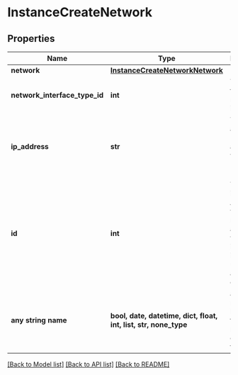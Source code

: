 # InstanceCreateNetwork


## Properties
Name | Type | Description | Notes
------------ | ------------- | ------------- | -------------
**network** | [**InstanceCreateNetworkNetwork**](InstanceCreateNetworkNetwork.md) |  | 
**network_interface_type_id** | **int** | The id of type of the network interface. | [optional] 
**ip_address** | **str** | The ip address. Not applicable when using DHCP or IP Pools. | [optional] 
**id** | **int** | The interface id. Applicable when resizing and you want to identify an interface to update that already exists. | [optional] 
**any string name** | **bool, date, datetime, dict, float, int, list, str, none_type** | any string name can be used but the value must be the correct type | [optional]

[[Back to Model list]](../README.md#documentation-for-models) [[Back to API list]](../README.md#documentation-for-api-endpoints) [[Back to README]](../README.md)


